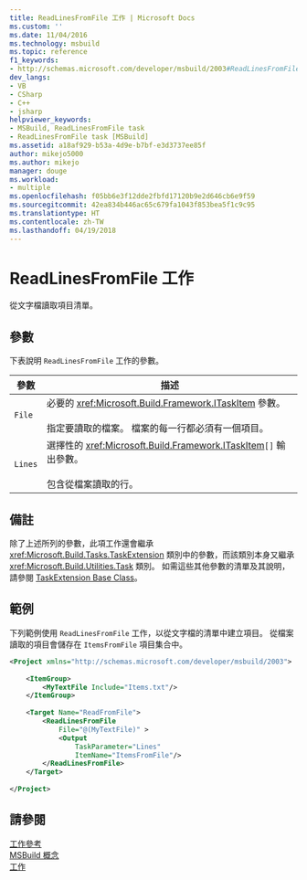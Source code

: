 ```yaml
---
title: ReadLinesFromFile 工作 | Microsoft Docs
ms.custom: ''
ms.date: 11/04/2016
ms.technology: msbuild
ms.topic: reference
f1_keywords:
- http://schemas.microsoft.com/developer/msbuild/2003#ReadLinesFromFile
dev_langs:
- VB
- CSharp
- C++
- jsharp
helpviewer_keywords:
- MSBuild, ReadLinesFromFile task
- ReadLinesFromFile task [MSBuild]
ms.assetid: a18af929-b53a-4d9e-b7bf-e3d3737ee85f
author: mikejo5000
ms.author: mikejo
manager: douge
ms.workload:
- multiple
ms.openlocfilehash: f05bb6e3f12dde2fbfd17120b9e2d646cb6e9f59
ms.sourcegitcommit: 42ea834b446ac65c679fa1043f853bea5f1c9c95
ms.translationtype: HT
ms.contentlocale: zh-TW
ms.lasthandoff: 04/19/2018
---
```

# <a name="readlinesfromfile-task"></a>ReadLinesFromFile 工作
從文字檔讀取項目清單。  
  
## <a name="parameters"></a>參數  
 下表說明 `ReadLinesFromFile` 工作的參數。  
  
|參數|描述|  
|---------------|-----------------|  
|`File`|必要的 <xref:Microsoft.Build.Framework.ITaskItem> 參數。<br /><br /> 指定要讀取的檔案。 檔案的每一行都必須有一個項目。|  
|`Lines`|選擇性的 <xref:Microsoft.Build.Framework.ITaskItem>`[]` 輸出參數。<br /><br /> 包含從檔案讀取的行。|  
  
## <a name="remarks"></a>備註  
 除了上述所列的參數，此項工作還會繼承 <xref:Microsoft.Build.Tasks.TaskExtension> 類別中的參數，而該類別本身又繼承 <xref:Microsoft.Build.Utilities.Task> 類別。 如需這些其他參數的清單及其說明，請參閱 [TaskExtension Base Class](../msbuild/taskextension-base-class.md)。  
  
## <a name="example"></a>範例  
 下列範例使用 `ReadLinesFromFile` 工作，以從文字檔的清單中建立項目。 從檔案讀取的項目會儲存在 `ItemsFromFile` 項目集合中。  
  
```xml  
<Project xmlns="http://schemas.microsoft.com/developer/msbuild/2003">  
  
    <ItemGroup>  
        <MyTextFile Include="Items.txt"/>  
    </ItemGroup>  
  
    <Target Name="ReadFromFile">  
        <ReadLinesFromFile  
            File="@(MyTextFile)" >  
            <Output  
                TaskParameter="Lines"  
                ItemName="ItemsFromFile"/>  
        </ReadLinesFromFile>  
    </Target>  
  
</Project>  
```  
  
## <a name="see-also"></a>請參閱  
 [工作參考](../msbuild/msbuild-task-reference.md)   
 [MSBuild 概念](../msbuild/msbuild-concepts.md)   
 [工作](../msbuild/msbuild-tasks.md)